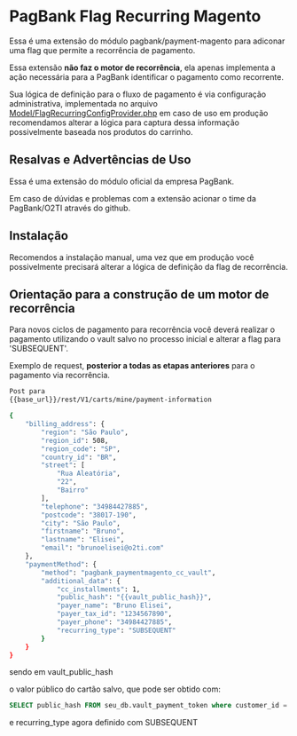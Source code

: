 # PagBank Flag Recurring Magento

Essa é uma extensão do módulo pagbank/payment-magento para adiconar uma flag que permite a recorrência de pagamento.

Essa extensão **não faz o motor de recorrência**, ela apenas implementa a ação necessária para a PagBank identificar o pagamento como recorrente.

Sua lógica de definição para o fluxo de pagamento é via configuração administrativa, implementada no arquivo [Model/FlagRecurringConfigProvider.php](../../blob/main/Model/FlagRecurringConfigProvider.php) em caso de uso em produção recomendamos alterar a lógica para captura dessa informação possivelmente baseada nos produtos do carrinho.

## Resalvas e Advertências de Uso

Essa é uma extensão do módulo oficial da empresa PagBank.

Em caso de dúvidas e problemas com a extensão acionar o time da PagBank/O2TI através do github.

## Instalação

Recomendos a instalação manual, uma vez que em produção você possivelmente precisará alterar a lógica de definição da flag de recorrência.

## Orientação para a construção de um motor de recorrência

Para novos ciclos de pagamento para recorrência você deverá realizar o pagamento utilizando o vault salvo no processo inicial e alterar a flag para 'SUBSEQUENT'.

Exemplo de request, **posterior a todas as etapas anteriores** para o pagamento via recorrência.

```bash
Post para
{{base_url}}/rest/V1/carts/mine/payment-information

{
    "billing_address": {
        "region": "São Paulo",
        "region_id": 508,
        "region_code": "SP",
        "country_id": "BR",
        "street": [
            "Rua Aleatória",
            "22",
            "Bairro"
        ],
        "telephone": "34984427885",
        "postcode": "38017-190",
        "city": "São Paulo",
        "firstname": "Bruno",
        "lastname": "Elisei",
        "email": "brunoelisei@o2ti.com"
    },
    "paymentMethod": {
        "method": "pagbank_paymentmagento_cc_vault",
        "additional_data": {
            "cc_installments": 1,
            "public_hash": "{{vault_public_hash}}",
            "payer_name": "Bruno Elisei",
            "payer_tax_id": "1234567890",
            "payer_phone": "34984427885",
            "recurring_type": "SUBSEQUENT"
        }
    }
}
```
sendo em vault_public_hash

o valor público do cartão salvo, que pode ser obtido com:

```sql
SELECT public_hash FROM seu_db.vault_payment_token where customer_id = 2;
```

e recurring_type agora definido com SUBSEQUENT